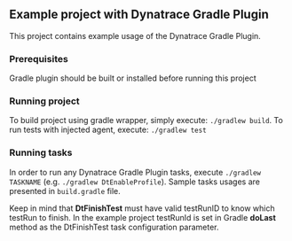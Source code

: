 ## Example project with Dynatrace Gradle Plugin

This project contains example usage of the Dynatrace Gradle Plugin.

### Prerequisites

Gradle plugin should be built or installed before running this project

### Running project

To build project using gradle wrapper, simply execute: `./gradlew build`.
To run tests with injected agent, execute: `./gradlew test`

### Running tasks

In order to run any Dynatrace Gradle Plugin tasks, execute `./gradlew TASKNAME` (e.g. `./gradlew DtEnableProfile`).
Sample tasks usages are presented in `build.gradle` file.

Keep in mind that **DtFinishTest** must have valid testRunID to know which testRun to finish. In the example project testRunId is set in Gradle **doLast** method as the DtFinishTest task configuration parameter.
